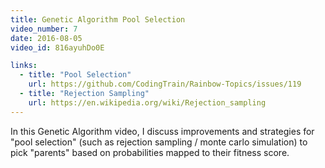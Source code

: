 ```yaml
---
title: Genetic Algorithm Pool Selection
video_number: 7
date: 2016-08-05
video_id: 816ayuhDo0E

links:
  - title: "Pool Selection"
    url: https://github.com/CodingTrain/Rainbow-Topics/issues/119
  - title: "Rejection Sampling"
    url: https://en.wikipedia.org/wiki/Rejection_sampling
---
```

In this Genetic Algorithm video, I discuss improvements and strategies for "pool selection" (such as rejection sampling / monte carlo simulation) to pick "parents" based on probabilities mapped to their fitness score.
